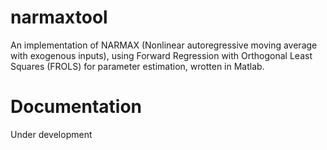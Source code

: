 # narmaxtool

An implementation of NARMAX (Nonlinear autoregressive moving average with exogenous inputs), using Forward Regression with Orthogonal Least Squares (FROLS) for parameter estimation, wrotten in Matlab.

# Documentation

Under development
